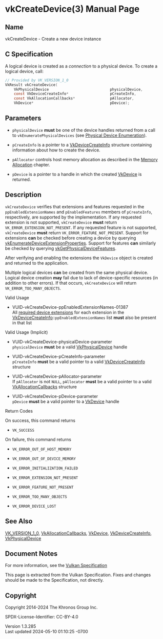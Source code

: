 # vkCreateDevice(3) Manual Page

## Name

vkCreateDevice - Create a new device instance



## <a href="#_c_specification" class="anchor"></a>C Specification

A logical device is created as a *connection* to a physical device. To
create a logical device, call:

``` c
// Provided by VK_VERSION_1_0
VkResult vkCreateDevice(
    VkPhysicalDevice                            physicalDevice,
    const VkDeviceCreateInfo*                   pCreateInfo,
    const VkAllocationCallbacks*                pAllocator,
    VkDevice*                                   pDevice);
```

## <a href="#_parameters" class="anchor"></a>Parameters

- `physicalDevice` **must** be one of the device handles returned from a
  call to `vkEnumeratePhysicalDevices` (see <a
  href="https://registry.khronos.org/vulkan/specs/1.3-extensions/html/vkspec.html#devsandqueues-physical-device-enumeration"
  target="_blank" rel="noopener">Physical Device Enumeration</a>).

- `pCreateInfo` is a pointer to a
  [VkDeviceCreateInfo](https://registry.khronos.org/vulkan/specs/1.3-extensions/man/html/VkDeviceCreateInfo.html) structure containing
  information about how to create the device.

- `pAllocator` controls host memory allocation as described in the <a
  href="https://registry.khronos.org/vulkan/specs/1.3-extensions/html/vkspec.html#memory-allocation"
  target="_blank" rel="noopener">Memory Allocation</a> chapter.

- `pDevice` is a pointer to a handle in which the created
  [VkDevice](https://registry.khronos.org/vulkan/specs/1.3-extensions/man/html/VkDevice.html) is returned.

## <a href="#_description" class="anchor"></a>Description

`vkCreateDevice` verifies that extensions and features requested in the
`ppEnabledExtensionNames` and `pEnabledFeatures` members of
`pCreateInfo`, respectively, are supported by the implementation. If any
requested extension is not supported, `vkCreateDevice` **must** return
`VK_ERROR_EXTENSION_NOT_PRESENT`. If any requested feature is not
supported, `vkCreateDevice` **must** return
`VK_ERROR_FEATURE_NOT_PRESENT`. Support for extensions **can** be
checked before creating a device by querying
[vkEnumerateDeviceExtensionProperties](https://registry.khronos.org/vulkan/specs/1.3-extensions/man/html/vkEnumerateDeviceExtensionProperties.html).
Support for features **can** similarly be checked by querying
[vkGetPhysicalDeviceFeatures](https://registry.khronos.org/vulkan/specs/1.3-extensions/man/html/vkGetPhysicalDeviceFeatures.html).

After verifying and enabling the extensions the `VkDevice` object is
created and returned to the application.

Multiple logical devices **can** be created from the same physical
device. Logical device creation **may** fail due to lack of
device-specific resources (in addition to other errors). If that occurs,
`vkCreateDevice` will return `VK_ERROR_TOO_MANY_OBJECTS`.

Valid Usage

- <a href="#VUID-vkCreateDevice-ppEnabledExtensionNames-01387"
  id="VUID-vkCreateDevice-ppEnabledExtensionNames-01387"></a>
  VUID-vkCreateDevice-ppEnabledExtensionNames-01387  
  All <a
  href="https://registry.khronos.org/vulkan/specs/1.3-extensions/html/vkspec.html#extendingvulkan-extensions-extensiondependencies"
  target="_blank" rel="noopener">required device extensions</a> for each
  extension in the
  [VkDeviceCreateInfo](https://registry.khronos.org/vulkan/specs/1.3-extensions/man/html/VkDeviceCreateInfo.html)::`ppEnabledExtensionNames`
  list **must** also be present in that list

Valid Usage (Implicit)

- <a href="#VUID-vkCreateDevice-physicalDevice-parameter"
  id="VUID-vkCreateDevice-physicalDevice-parameter"></a>
  VUID-vkCreateDevice-physicalDevice-parameter  
  `physicalDevice` **must** be a valid
  [VkPhysicalDevice](https://registry.khronos.org/vulkan/specs/1.3-extensions/man/html/VkPhysicalDevice.html) handle

- <a href="#VUID-vkCreateDevice-pCreateInfo-parameter"
  id="VUID-vkCreateDevice-pCreateInfo-parameter"></a>
  VUID-vkCreateDevice-pCreateInfo-parameter  
  `pCreateInfo` **must** be a valid pointer to a valid
  [VkDeviceCreateInfo](https://registry.khronos.org/vulkan/specs/1.3-extensions/man/html/VkDeviceCreateInfo.html) structure

- <a href="#VUID-vkCreateDevice-pAllocator-parameter"
  id="VUID-vkCreateDevice-pAllocator-parameter"></a>
  VUID-vkCreateDevice-pAllocator-parameter  
  If `pAllocator` is not `NULL`, `pAllocator` **must** be a valid
  pointer to a valid [VkAllocationCallbacks](https://registry.khronos.org/vulkan/specs/1.3-extensions/man/html/VkAllocationCallbacks.html)
  structure

- <a href="#VUID-vkCreateDevice-pDevice-parameter"
  id="VUID-vkCreateDevice-pDevice-parameter"></a>
  VUID-vkCreateDevice-pDevice-parameter  
  `pDevice` **must** be a valid pointer to a [VkDevice](https://registry.khronos.org/vulkan/specs/1.3-extensions/man/html/VkDevice.html)
  handle

Return Codes

On success, this command returns  
- `VK_SUCCESS`

On failure, this command returns  
- `VK_ERROR_OUT_OF_HOST_MEMORY`

- `VK_ERROR_OUT_OF_DEVICE_MEMORY`

- `VK_ERROR_INITIALIZATION_FAILED`

- `VK_ERROR_EXTENSION_NOT_PRESENT`

- `VK_ERROR_FEATURE_NOT_PRESENT`

- `VK_ERROR_TOO_MANY_OBJECTS`

- `VK_ERROR_DEVICE_LOST`

## <a href="#_see_also" class="anchor"></a>See Also

[VK_VERSION_1_0](https://registry.khronos.org/vulkan/specs/1.3-extensions/man/html/VK_VERSION_1_0.html),
[VkAllocationCallbacks](https://registry.khronos.org/vulkan/specs/1.3-extensions/man/html/VkAllocationCallbacks.html),
[VkDevice](https://registry.khronos.org/vulkan/specs/1.3-extensions/man/html/VkDevice.html),
[VkDeviceCreateInfo](https://registry.khronos.org/vulkan/specs/1.3-extensions/man/html/VkDeviceCreateInfo.html),
[VkPhysicalDevice](https://registry.khronos.org/vulkan/specs/1.3-extensions/man/html/VkPhysicalDevice.html)

## <a href="#_document_notes" class="anchor"></a>Document Notes

For more information, see the <a
href="https://registry.khronos.org/vulkan/specs/1.3-extensions/html/vkspec.html#vkCreateDevice"
target="_blank" rel="noopener">Vulkan Specification</a>

This page is extracted from the Vulkan Specification. Fixes and changes
should be made to the Specification, not directly.

## <a href="#_copyright" class="anchor"></a>Copyright

Copyright 2014-2024 The Khronos Group Inc.

SPDX-License-Identifier: CC-BY-4.0

Version 1.3.285  
Last updated 2024-05-10 01:10:25 -0700
